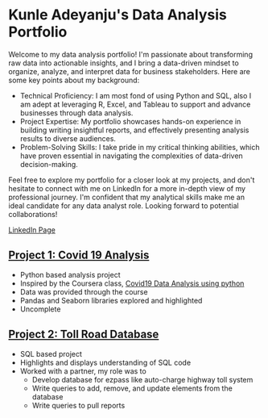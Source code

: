 # Kunle Adeyanju's Data Analysis Portfolio

Welcome to my data analysis portfolio! I'm passionate about transforming raw data into actionable insights, and I bring a data-driven mindset to organize, analyze, and interpret data for business stakeholders. Here are some key points about my background:

* Technical Proficiency: I am most fond of using Python and SQL, also I am adept at leveraging R, Excel, and Tableau to support and advance businesses through data analysis.
* Project Expertise: My portfolio showcases hands-on experience in building writing insightful reports, and effectively presenting analysis results to diverse audiences.
* Problem-Solving Skills: I take pride in my critical thinking abilities, which have proven essential in navigating the complexities of data-driven decision-making.

Feel free to explore my portfolio for a closer look at my projects, and don't hesitate to connect with me on LinkedIn for a more in-depth view of my professional journey. I'm confident that my analytical skills make me an ideal candidate for any data analyst role. Looking forward to potential collaborations!

[LinkedIn Page](https://www.linkedin.com/in/kunleadeyanju)



## [Project 1: Covid 19 Analysis](https://github.com/KunleAdeyanju/Covid19Analysis) 

* Python based analysis project
* Inspired by the Coursera class, [Covid19 Data Analysis using python](https://www.coursera.org/projects/covid19-data-analysis-using-python)
* Data was provided through the course
* Pandas and Seaborn libraries explored and highlighted
* Uncomplete 

## [Project 2: Toll Road Database](https://github.com/KunleAdeyanju/TollRoadDatabase) 

* SQL based project
* Highlights and displays understanding of SQL code
* Worked with a partner, my role was to 
    * Develop database for ezpass like auto-charge highway toll system
    * Write queries to add, remove, and update elements from the database
    * Write queries to pull reports

